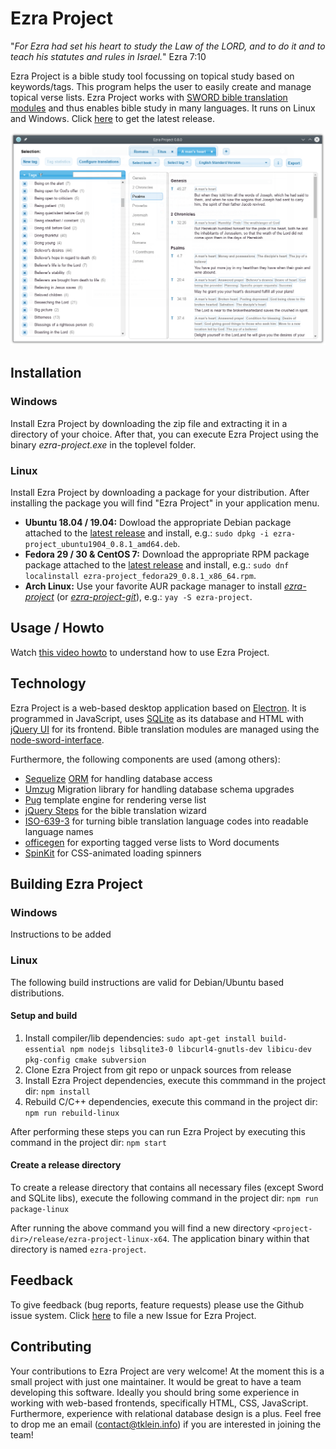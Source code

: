 # Ezra Project
"_For Ezra had set his heart to study the Law of the LORD, and to do it and to teach his statutes and rules in Israel._" Ezra 7:10

Ezra Project is a bible study tool focussing on topical study based on keywords/tags. This program helps the user to easily create and manage topical verse lists. Ezra Project works with [SWORD bible translation modules](http://www.crosswire.org/sword) and thus enables bible study in many languages. It runs on Linux and Windows. Click [here](https://github.com/tobias-klein/ezra-project/releases/latest) to get the latest release.

![Ezra Project 0.8.0](/screenshots/ezra_project_0_8_0.png?raw=true "Ezra Project 0.8.0")

## Installation
### Windows
Install Ezra Project by downloading the zip file and extracting it in a directory of your choice. After that, you can execute Ezra Project using the binary *ezra-project.exe* in the toplevel folder.

### Linux
Install Ezra Project by downloading a package for your distribution. After installing the package you will find "Ezra Project" in your application menu.

* **Ubuntu 18.04 / 19.04:** Dowload the appropriate Debian package attached to the [latest release][latest] and install, e.g.: `sudo dpkg -i ezra-project_ubuntu1904_0.8.1_amd64.deb`.
* **Fedora 29 / 30 & CentOS 7:** Download the appropriate RPM package package attached to the [latest release][latest] and install, e.g.: `sudo dnf localinstall ezra-project_fedora29_0.8.1_x86_64.rpm`.
* **Arch Linux:** Use your favorite AUR package manager to install *[ezra-project](https://aur.archlinux.org/packages/ezra-project)* (or *[ezra-project-git](https://aur.archlinux.org/packages/ezra-project-git)*), e.g.: `yay -S ezra-project`.

## Usage / Howto

Watch [this video howto](https://www.youtube.com/watch?v=b8gScfa0MqM) to understand how to use Ezra Project.

## Technology
Ezra Project is a web-based desktop application based on [Electron](https://electronjs.org/). It is programmed in JavaScript, uses [SQLite](https://www.sqlite.org) as its database and HTML with [jQuery UI](https://jqueryui.com/) for its frontend. Bible translation modules are managed using the [node-sword-interface](https://github.com/tobias-klein/node-sword-interface).

Furthermore, the following components are used (among others):
* [Sequelize](http://docs.sequelizejs.com) [ORM](https://en.wikipedia.org/wiki/Object-relational_mapping) for handling database access
* [Umzug](https://github.com/sequelize/umzug) Migration library for handling database schema upgrades
* [Pug](https://pugjs.org) template engine for rendering verse list
* [jQuery Steps](http://www.jquery-steps.com) for the bible translation wizard
* [ISO-639-3](https://github.com/wooorm/iso-639-3) for turning bible translation language codes into readable language names
* [officegen](https://github.com/Ziv-Barber/officegen) for exporting tagged verse lists to Word documents
* [SpinKit](https://github.com/tobiasahlin/SpinKit) for CSS-animated loading spinners

## Building Ezra Project
### Windows

Instructions to be added

### Linux

The following build instructions are valid for Debian/Ubuntu based distributions.

#### Setup and build ####

1. Install compiler/lib dependencies: `sudo apt-get install build-essential npm nodejs libsqlite3-0 libcurl4-gnutls-dev libicu-dev pkg-config cmake subversion`
2. Clone Ezra Project from git repo or unpack sources from release
3. Install Ezra Project dependencies, execute this commmand in the project dir: `npm install`
4. Rebuild C/C++ dependencies, execute this command in the project dir: `npm run rebuild-linux`

After performing these steps you can run Ezra Project by executing this command in the project dir: `npm start`

#### Create a release directory ####

To create a release directory that contains all necessary files (except Sword and SQLite libs), execute the following command in the project dir: `npm run package-linux`

After running the above command you will find a new directory `<project-dir>/release/ezra-project-linux-x64`.
The application binary within that directory is named `ezra-project`.

## Feedback
To give feedback (bug reports, feature requests) please use the Github issue system.
Click [here](https://github.com/tobias-klein/ezra-project/issues/new) to file a new Issue for Ezra Project.

[latest]: https://github.com/tobias-klein/ezra-project/releases/latest

## Contributing
Your contributions to Ezra Project are very welcome!
At the moment this is a small project with just one maintainer. It would be great to have a team developing this software.
Ideally you should bring some experience in working with web-based frontends, specifically HTML, CSS, JavaScript. Furthermore, experience with relational database design is a plus. Feel free to drop me an email ([contact@tklein.info](mailto:contact@tklein.info)) if you are interested in joining the team!
